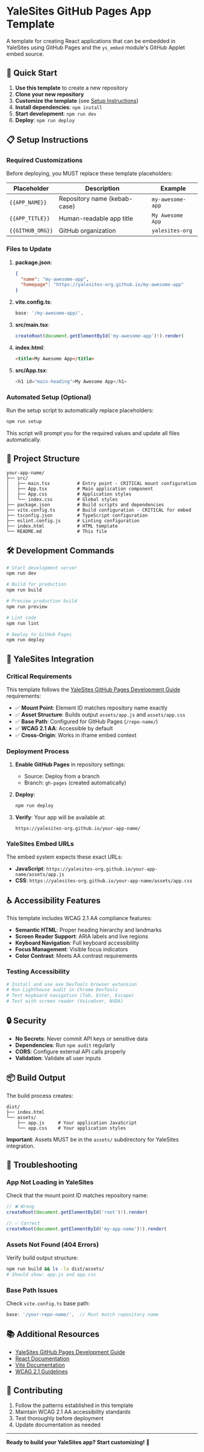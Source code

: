 # YaleSites GitHub Pages App Template

A template for creating React applications that can be embedded in YaleSites using GitHub Pages and the `ys_embed` module's GitHub Applet embed source.

## 🚀 Quick Start

1. **Use this template** to create a new repository
2. **Clone your new repository**
3. **Customize the template** (see [Setup Instructions](#setup-instructions))
4. **Install dependencies**: `npm install`
5. **Start development**: `npm run dev`
6. **Deploy**: `npm run deploy`

## 📋 Setup Instructions

### Required Customizations

Before deploying, you MUST replace these template placeholders:

| Placeholder | Description | Example |
|-------------|-------------|---------|
| `{{APP_NAME}}` | Repository name (kebab-case) | `my-awesome-app` |
| `{{APP_TITLE}}` | Human-readable app title | `My Awesome App` |
| `{{GITHUB_ORG}}` | GitHub organization | `yalesites-org` |

### Files to Update

1. **package.json**:
   ```json
   {
     "name": "my-awesome-app",
     "homepage": "https://yalesites-org.github.io/my-awesome-app"
   }
   ```

2. **vite.config.ts**:
   ```typescript
   base: '/my-awesome-app/',
   ```

3. **src/main.tsx**:
   ```typescript
   createRoot(document.getElementById('my-awesome-app')!).render(
   ```

4. **index.html**:
   ```html
   <title>My Awesome App</title>
   ```

5. **src/App.tsx**:
   ```typescript
   <h1 id="main-heading">My Awesome App</h1>
   ```

### Automated Setup (Optional)

Run the setup script to automatically replace placeholders:

```bash
npm run setup
```

This script will prompt you for the required values and update all files automatically.

## 📁 Project Structure

```
your-app-name/
├── src/
│   ├── main.tsx          # Entry point - CRITICAL mount configuration
│   ├── App.tsx           # Main application component  
│   ├── App.css           # Application styles
│   └── index.css         # Global styles
├── package.json          # Build scripts and dependencies
├── vite.config.ts        # Build configuration - CRITICAL for embed
├── tsconfig.json         # TypeScript configuration
├── eslint.config.js      # Linting configuration
├── index.html            # HTML template
└── README.md             # This file
```

## 🛠 Development Commands

```bash
# Start development server
npm run dev

# Build for production
npm run build

# Preview production build
npm run preview

# Lint code
npm run lint

# Deploy to GitHub Pages
npm run deploy
```

## 🎯 YaleSites Integration

### Critical Requirements

This template follows the [YaleSites GitHub Pages Development Guide](./YaleSites-GitHub-Pages-Development-Guide.md) requirements:

- ✅ **Mount Point**: Element ID matches repository name exactly
- ✅ **Asset Structure**: Builds output `assets/app.js` and `assets/app.css` 
- ✅ **Base Path**: Configured for GitHub Pages (`/repo-name/`)
- ✅ **WCAG 2.1 AA**: Accessible by default
- ✅ **Cross-Origin**: Works in iframe embed context

### Deployment Process

1. **Enable GitHub Pages** in repository settings:
   - Source: Deploy from a branch
   - Branch: `gh-pages` (created automatically)

2. **Deploy**:
   ```bash
   npm run deploy
   ```

3. **Verify**: Your app will be available at:
   ```
   https://yalesites-org.github.io/your-app-name/
   ```

### YaleSites Embed URLs

The embed system expects these exact URLs:
- **JavaScript**: `https://yalesites-org.github.io/your-app-name/assets/app.js`
- **CSS**: `https://yalesites-org.github.io/your-app-name/assets/app.css`

## ♿ Accessibility Features

This template includes WCAG 2.1 AA compliance features:

- **Semantic HTML**: Proper heading hierarchy and landmarks
- **Screen Reader Support**: ARIA labels and live regions
- **Keyboard Navigation**: Full keyboard accessibility
- **Focus Management**: Visible focus indicators
- **Color Contrast**: Meets AA contrast requirements

### Testing Accessibility

```bash
# Install and use axe DevTools browser extension
# Run Lighthouse audit in Chrome DevTools
# Test keyboard navigation (Tab, Enter, Escape)
# Test with screen reader (VoiceOver, NVDA)
```

## 🔒 Security

- **No Secrets**: Never commit API keys or sensitive data
- **Dependencies**: Run `npm audit` regularly
- **CORS**: Configure external API calls properly
- **Validation**: Validate all user inputs

## 📦 Build Output

The build process creates:

```
dist/
├── index.html
└── assets/
    ├── app.js     # Your application JavaScript
    └── app.css    # Your application styles
```

**Important**: Assets MUST be in the `assets/` subdirectory for YaleSites integration.

## 🚨 Troubleshooting

### App Not Loading in YaleSites

Check that the mount point ID matches repository name:
```typescript
// ❌ Wrong
createRoot(document.getElementById('root')!).render(

// ✅ Correct  
createRoot(document.getElementById('my-app-name')!).render(
```

### Assets Not Found (404 Errors)

Verify build output structure:
```bash
npm run build && ls -la dist/assets/
# Should show: app.js and app.css
```

### Base Path Issues

Check `vite.config.ts` base path:
```typescript
base: '/your-repo-name/',  // Must match repository name
```

## 📚 Additional Resources

- [YaleSites GitHub Pages Development Guide](./YaleSites-GitHub-Pages-Development-Guide.md)
- [React Documentation](https://react.dev/)
- [Vite Documentation](https://vitejs.dev/)
- [WCAG 2.1 Guidelines](https://www.w3.org/WAI/WCAG21/quickref/)

## 🤝 Contributing

1. Follow the patterns established in this template
2. Maintain WCAG 2.1 AA accessibility standards
3. Test thoroughly before deployment
4. Update documentation as needed

---

**Ready to build your YaleSites app? Start customizing!** 🎉